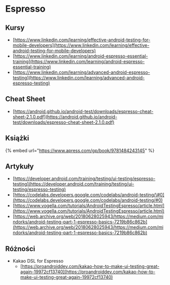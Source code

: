 # Espresso

## Kursy

* [https://www.linkedin.com/learning/effective-android-testing-for-mobile-developers](https://www.linkedin.com/learning/effective-android-testing-for-mobile-developers)
* [https://www.linkedin.com/learning/android-espresso-essential-training](https://www.linkedin.com/learning/android-espresso-essential-training) 
* [https://www.linkedin.com/learning/advanced-android-espresso-testing](https://www.linkedin.com/learning/advanced-android-espresso-testing)

## Cheat Sheet

* [https://android.github.io/android-test/downloads/espresso-cheat-sheet-2.1.0.pdf](https://android.github.io/android-test/downloads/espresso-cheat-sheet-2.1.0.pdf)

## Książki

{% embed url="https://www.apress.com/gp/book/9781484243145" %}

## Artykuły

* [https://developer.android.com/training/testing/ui-testing/espresso-testing](https://developer.android.com/training/testing/ui-testing/espresso-testing)
* [https://codelabs.developers.google.com/codelabs/android-testing/\#0](https://codelabs.developers.google.com/codelabs/android-testing/#0)
* [https://www.vogella.com/tutorials/AndroidTestingEspresso/article.html](https://www.vogella.com/tutorials/AndroidTestingEspresso/article.html)
* [https://web.archive.org/web/20180628025943/https://medium.com/mindorks/android-testing-part-1-espresso-basics-7219b86c862b](https://web.archive.org/web/20180628025943/https://medium.com/mindorks/android-testing-part-1-espresso-basics-7219b86c862b)

## Różności

* Kakao DSL for Espresso
  * [https://proandroiddev.com/kakao-how-to-make-ui-testing-great-again-19972cf13740](https://proandroiddev.com/kakao-how-to-make-ui-testing-great-again-19972cf13740)

